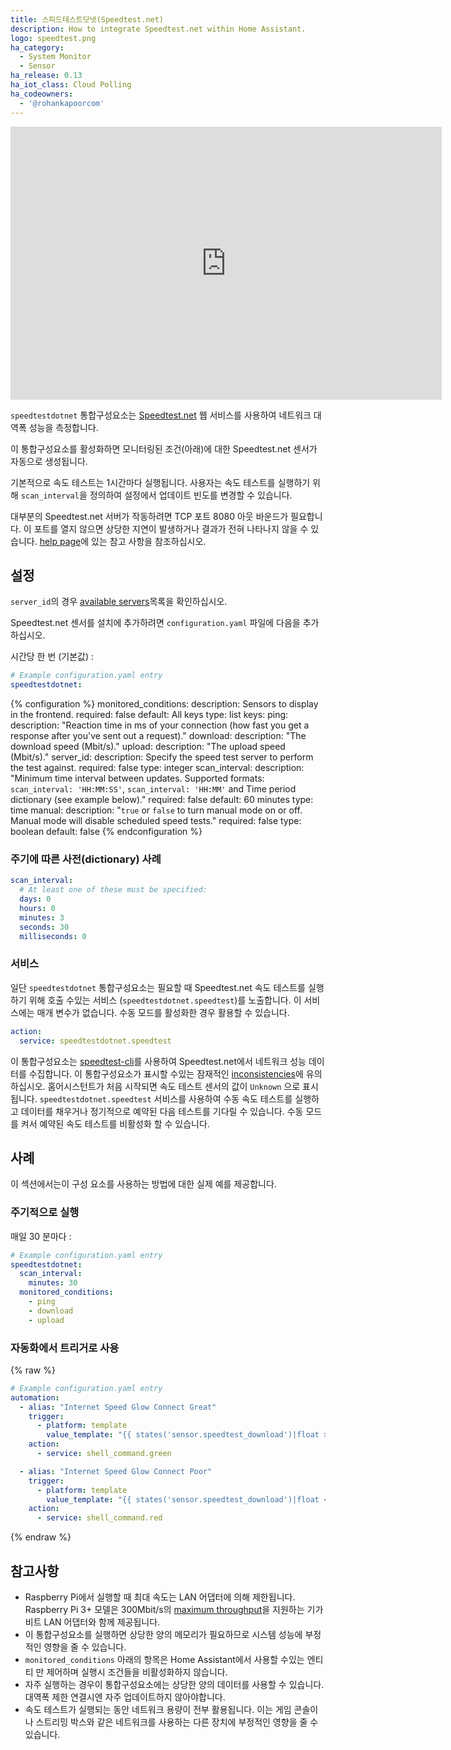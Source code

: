 ```yaml
---
title: 스피드테스트닷넷(Speedtest.net)
description: How to integrate Speedtest.net within Home Assistant.
logo: speedtest.png
ha_category:
  - System Monitor
  - Sensor
ha_release: 0.13
ha_iot_class: Cloud Polling
ha_codeowners:
  - '@rohankapoorcom'
---
```


<iframe width="690" height="437" src="https://www.youtube.com/embed/kV3NBzz2Afw" frameborder="0" allow="accelerometer; autoplay; encrypted-media; gyroscope; picture-in-picture" allowfullscreen></iframe>

`speedtestdotnet` 통합구성요소는 [Speedtest.net](https://speedtest.net/) 웹 서비스를 사용하여 네트워크 대역폭 성능을 측정합니다.

이 통합구성요소를 활성화하면 모니터링된 조건(아래)에 대한 Speedtest.net 센서가 자동으로 생성됩니다.

기본적으로 속도 테스트는 1시간마다 실행됩니다. 사용자는 속도 테스트를 실행하기 위해 `scan_interval`을 정의하여 설정에서 업데이트 빈도를 변경할 수 있습니다.

대부분의 Speedtest.net 서버가 작동하려면 TCP 포트 8080 아웃 바운드가 필요합니다. 이 포트를 열지 않으면 상당한 지연이 발생하거나 결과가 전혀 나타나지 않을 수 있습니다. [help page](https://www.speedtest.net/help)에 있는 참고 사항을 참조하십시오.

## 설정

`server_id`의 경우 [available servers](http://www.speedtestserver.com)목록을 확인하십시오.

Speedtest.net 센서를 설치에 추가하려면 `configuration.yaml` 파일에 다음을 추가하십시오.

시간당 한 번 (기본값) :

```yaml
# Example configuration.yaml entry
speedtestdotnet:
```

{% configuration %}
monitored_conditions:
  description: Sensors to display in the frontend.
  required: false
  default: All keys
  type: list
  keys:
    ping:
      description: "Reaction time in ms of your connection (how fast you get a response after you've sent out a request)."
    download:
      description: "The download speed (Mbit/s)."
    upload:
      description: "The upload speed (Mbit/s)."
server_id:
  description: Specify the speed test server to perform the test against.
  required: false
  type: integer
scan_interval:
  description: "Minimum time interval between updates. Supported formats: `scan_interval: 'HH:MM:SS'`, `scan_interval: 'HH:MM'` and Time period dictionary (see example below)."
  required: false
  default: 60 minutes
  type: time
manual:
  description: "`true` or `false` to turn manual mode on or off. Manual mode will disable scheduled speed tests."
  required: false
  type: boolean
  default: false
{% endconfiguration %}

### 주기에 따른 사전(dictionary) 사례

```yaml
scan_interval:
  # At least one of these must be specified:
  days: 0
  hours: 0
  minutes: 3
  seconds: 30
  milliseconds: 0
```

### 서비스

일단 `speedtestdotnet` 통합구성요소는 필요할 때 Speedtest.net 속도 테스트를 실행하기 위해 호출  수있는 서비스 (`speedtestdotnet.speedtest`)를 노출합니다. 이 서비스에는 매개 변수가 없습니다. 수동 모드를 활성화한 경우 활용할 수 있습니다.

```yaml
action:
  service: speedtestdotnet.speedtest
```

이 통합구성요소는 [speedtest-cli](https://github.com/sivel/speedtest-cli)를 사용하여 Speedtest.net에서 네트워크 성능 데이터를 수집합니다.
이 통합구성요소가 표시할 수있는 잠재적인 [inconsistencies](https://github.com/sivel/speedtest-cli#inconsistency)에 유의하십시오.
홈어시스턴트가 처음 시작되면 속도 테스트 센서의 값이 `Unknown` 으로 표시됩니다. `speedtestdotnet.speedtest` 서비스를 사용하여 수동 속도 테스트를 실행하고 데이터를 채우거나 정기적으로 예약된 다음 테스트를 기다릴 수 있습니다. 수동 모드를 켜서 예약된 속도 테스트를 비활성화 할 수 있습니다.

## 사례

이 섹션에서는이 구성 요소를 사용하는 방법에 대한 실제 예를 제공합니다.

### 주기적으로 실행

매일 30 분마다 :

```yaml
# Example configuration.yaml entry
speedtestdotnet:
  scan_interval:
    minutes: 30
  monitored_conditions:
    - ping
    - download
    - upload
```

### 자동화에서 트리거로 사용

{% raw %}
```yaml
# Example configuration.yaml entry
automation:
  - alias: "Internet Speed Glow Connect Great"
    trigger:
      - platform: template
        value_template: "{{ states('sensor.speedtest_download')|float >= 10 }}"
    action:
      - service: shell_command.green

  - alias: "Internet Speed Glow Connect Poor"
    trigger:
      - platform: template
        value_template: "{{ states('sensor.speedtest_download')|float < 10 }}"
    action:
      - service: shell_command.red
```
{% endraw %}

## 참고사항

- Raspberry Pi에서 실행할 때 최대 속도는 LAN 어댑터에 의해 제한됩니다. Raspberry Pi 3+ 모델은 300Mbit/s의 [maximum throughput](https://www.raspberrypi.org/products/raspberry-pi-3-model-b-plus/)을 지원하는 기가비트 LAN 어댑터와 함께 제공됩니다.
- 이 통합구성요소를 실행하면 상당한 양의 메모리가 필요하므로 시스템 성능에 부정적인 영향을 줄 수 있습니다.
- `monitored_conditions` 아래의 항목은 Home Assistant에서 사용할 수있는 엔티티 만 제어하며 실행시 조건들을 비활성화하지 않습니다.
- 자주 실행하는 경우이 통합구성요소에는 상당한 양의 데이터를 사용할 수 있습니다. 대역폭 제한 연결시엔 자주 업데이트하지 않아야합니다.
- 속도 테스트가 실행되는 동안 네트워크 용량이 전부 활용됩니다. 이는 게임 콘솔이나 스트리밍 박스와 같은 네트워크를 사용하는 다른 장치에 부정적인 영향을 줄 수 있습니다.

